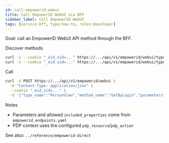 ```yaml
---
id: call-empowerid-webui
title: Call EmpowerID WebUI via BFF
sidebar_label: Call EmpowerID WebUI
tags: [service:bff, type:how-to, roles:developer]
---
```


Goal: call an EmpowerID WebUI API method through the BFF.

Discover methods
```bash
curl -s --cookie "_eid_sid=..." https://.../api/v1/empowerid/webui/types | jq .
curl -s --cookie "_eid_sid=..." https://.../api/v1/empowerid/webui/types/PersonView/methods | jq .
```

Call
```bash
curl -X POST https://.../api/v1/empowerid/webui \
  -H "Content-Type: application/json" \
  --cookie "_eid_sid=..." \
  -d '{"type_name":"PersonView","method_name":"GetByLogin","parameters":{"login":"ada"}}'
```

Notes
- Parameters and allowed `included_properties` come from `empowerid_endpoints.yaml`
- PDP context uses the configured `pdp_resource`/`pdp_action`

See also: `../reference/empowerid-direct`


